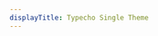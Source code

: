 ```yaml
---
displayTitle: Typecho Single Theme
---
```

<script>
        window.location = "https://codeload.github.com/dreamer-paul/single/legacy.zip/master";
</script>